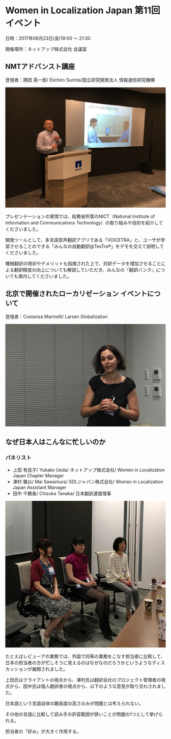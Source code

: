 # Women in Localization Japan 第11回イベント

日時：2017年06月23日(金)19:00 ～ 21:30

開催場所：ネットアップ株式会社 会議室

## NMTアドバンスト講座
登壇者：隅田 英一郎/ Eiichiro Sumita/国立研究開発法人 情報通信研究機構

![image](./img/11_01.jpg)

プレゼンテーションの冒頭では、総務省所管のNICT（National Institute of Information and Communications Technology）の取り組みや目的を紹介してくださいました。

開発ツールとして、多言語音声翻訳アプリである「VOICETRA」と、ユーザが学習させることのできる「みんなの自動翻訳@TexTra®」をデモを交えて説明してくださいました。

機械翻訳の現状やデメリットも指摘された上で、対訳データを増加させることによる翻訳精度の向上についても解説していただき、みんなの『翻訳バンク』についても案内してくださいました。

## 北京で開催されたローカリゼーション イベントについて
登壇者：Costanza Marinelli/ Larsen Globalization

![image](./img/11_02.jpg)

## なぜ日本人はこんなに忙しいのか
### パネリスト
- 上田 有佳子/ Yukako Ueda/ ネットアップ株式会社/ Women in Localization Japan Chapter Manager
- 澤村 雅以/ Mai Sawamura/ SDLジャパン株式会社/ Women in Localization Japan Assistant Manager
- 田中 千鶴香/ Chizuka Tanaka/ 日本翻訳連盟理事

![image](./img/11_03.jpg)

たとえばレビューアの業務では、外国で同等の業務をこなす担当者に比較して、日本の担当者の方が忙しそうに見えるのはなぜなのだろうかというようなディスカッションが展開されました。

上田氏はクライアントの視点から、澤村氏は翻訳会社のプロジェクト管理者の視点から、田中氏は個人翻訳者の視点から、以下のような意見が取り交わされました。

日本語という言語自体の難易度の高さのみが問題とは考えられない。

その他の言語に比較して読み手の許容範囲が狭いことが問題の1つとして挙げられる。

担当者の「好み」が大きく作用する。
